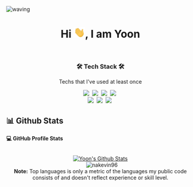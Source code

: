 ![waving](https://capsule-render.vercel.app/api?type=waving&color=timeGradient&text=Welcome%20to&fontAlignY=35&fontSize=80&height=220&animation=fadeIn&desc=Yoon's%20repository&descAlignY=53)
<h1 align="center">Hi <img src="https://raw.githubusercontent.com/KevinPatel04/KevinPatel04/master/Hi.gif" width="30px">, I am Yoon </h1>  

<br/>
<h3 align="center">🛠 Tech Stack 🛠</h3>

<p align="center"> Techs that I've used at least once </p>

<p align="center">
  <img src="https://img.shields.io/badge/Python-C1AEEE?style=flat-square&logo=Python&logoColor=white"/></a>&nbsp 
  <img src="https://img.shields.io/badge/-c-CD426B?style=flat-square&logo=C&logoColor=white"/></a>&nbsp 
  <img src="https://img.shields.io/badge/-c++-black?style=flat-square&logo=c%2B%2B&logoColor=white"/></a>&nbsp 
  <img src="https://img.shields.io/badge/Javascript-ffb13b?style=flat-square&logo=javascript&logoColor=white"/></a>&nbsp
  <br />
  <img src="https://img.shields.io/badge/css-EF904C?style=flat-square&logo=css3&logoColor=white"/></a>&nbsp
  <img src="https://img.shields.io/badge/TypeScript-3178c6?style=flat-square&logo=TypeScript&logoColor=white"/></a>&nbsp
  <img src="https://img.shields.io/badge/Java-78EFAD?style=flat-square&logo=Java&logoColor=white"/></a>&nbsp
  
## 📊 Github Stats



  <summary><b>💻 GitHub Profile Stats</b></summary>
  <br/>
  <p align="center">
    <a href="https://github.com/anuraghazra/github-readme-stats"><img alt="Yoon's Github Stats" src="https://github-readme-stats.vercel.app/api?username=nakevin96&show_icons=true&count_private=true&theme=algolia" height="192px"/></a>
<br/>
  &nbsp;
	  <img src="https://github-readme-stats.vercel.app/api/top-langs?username=nakevin96&langs_count=10&show_icons=true&locale=en&layout=compact&theme=algolia" alt="nakevin96" height="192px"/>
  <br/>
  <b>Note:</b> Top languages is only a metric of the languages my public code consists of and doesn't reflect experience or skill level.
  </p>

<br/>

<!--
**nakevin96/nakevin96** is a ✨ _special_ ✨ repository because its `README.md` (this file) appears on your GitHub profile.

Here are some ideas to get you started:

- 🔭 I’m currently working on ...
- 🌱 I’m currently learning ...
- 👯 I’m looking to collaborate on ...
- 🤔 I’m looking for help with ...
- 💬 Ask me about ...
- 📫 How to reach me: ...
- 😄 Pronouns: ...
- ⚡ Fun fact: ...
-->
